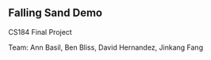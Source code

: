 ## Falling Sand Demo

CS184 Final Project

Team: Ann Basil, Ben Bliss, David Hernandez, Jinkang Fang
